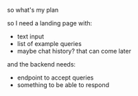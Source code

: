 so what's my plan

so I need a landing page with:
- text input
- list of example queries
- maybe chat history? that can come later

and the backend needs:
- endpoint to accept queries
- something to be able to respond